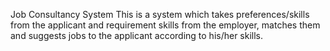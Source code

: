 Job Consultancy System
This is a system which takes preferences/skills from the applicant and requirement skills from the employer, matches them and suggests jobs to the applicant according to his/her skills.
